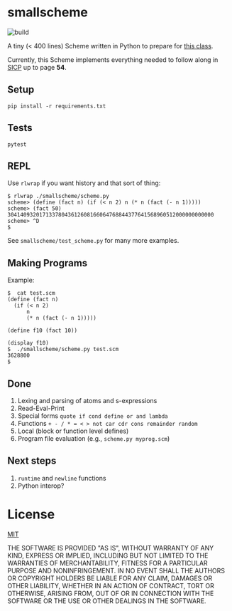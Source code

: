 smallscheme
===========

![build](https://github.com/eigenhombre/smallscheme/actions/workflows/test.yml/badge.svg)

A tiny (< 400 lines) Scheme written in Python to prepare for [this
class](https://www.dabeaz.com/sicp.html).

Currently, this Scheme implements everything needed to follow along in
[SICP](https://en.wikipedia.org/wiki/Structure_and_Interpretation_of_Computer_Programs)
up to page **54**.

Setup
-----

`pip install -r requirements.txt`

Tests
-----

`pytest`

REPL
----

Use `rlwrap` if you want history and that sort of thing:

    $ rlwrap ./smallscheme/scheme.py
    scheme> (define (fact n) (if (< n 2) n (* n (fact (- n 1)))))
    scheme> (fact 50)
    30414093201713378043612608166064768844377641568960512000000000000
    scheme> ^D
    $

See `smallscheme/test_scheme.py` for many more examples.

Making Programs
---------------
Example:

    $  cat test.scm
    (define (fact n)
      (if (< n 2)
          n
          (* n (fact (- n 1)))))

    (define f10 (fact 10))

    (display f10)
    $  ./smallscheme/scheme.py test.scm
    3628800
    $

Done
----
1. Lexing and parsing of atoms and s-expressions
1. Read-Eval-Print
1. Special forms `quote if cond define or and lambda`
1. Functions `+ - / * = < > not car cdr cons remainder random`
1. Local (block or function level defines)
1. Program file evaluation (e.g., `scheme.py myprog.scm`)

Next steps
-----
1. `runtime` and `newline` functions
1. Python interop?

# License

[MIT](https://github.com/eigenhombre/smallscheme/blob/master/LICENSE)

THE SOFTWARE IS PROVIDED "AS IS", WITHOUT WARRANTY OF ANY KIND,
EXPRESS OR IMPLIED, INCLUDING BUT NOT LIMITED TO THE WARRANTIES OF
MERCHANTABILITY, FITNESS FOR A PARTICULAR PURPOSE AND
NONINFRINGEMENT. IN NO EVENT SHALL THE AUTHORS OR COPYRIGHT HOLDERS BE
LIABLE FOR ANY CLAIM, DAMAGES OR OTHER LIABILITY, WHETHER IN AN ACTION
OF CONTRACT, TORT OR OTHERWISE, ARISING FROM, OUT OF OR IN CONNECTION
WITH THE SOFTWARE OR THE USE OR OTHER DEALINGS IN THE SOFTWARE.
